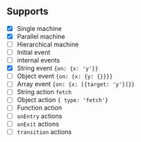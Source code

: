 ## Supports

- [x] Single machine
- [x] Parallel machine
- [ ] Hierarchical machine
- [ ] Initial event
- [ ] internal events
- [x] String event `{on: {x: 'y'}}`
- [ ] Object event `{on: {x: {y: {}}}}`
- [ ] Array event `{on: {x: [{target: 'y'}]}}`
- [ ] String action `fetch`
- [ ] Object action `{ type: 'fetch'}`
- [ ] Function action
- [ ] `onEntry` actions
- [ ] `onExit` actions
- [ ] `transition` actions
